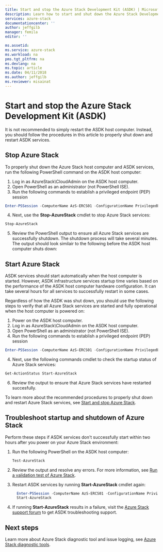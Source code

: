 ```yaml
---
title: Start and stop the Azure Stack Development Kit (ASDK) | Microsoft Docs
description: Learn how to start and shut down the Azure Stack Development Kit (ASDK).
services: azure-stack
documentationcenter: ''
author: jeffgilb
manager: femila
editor: ''

ms.assetid: 
ms.service: azure-stack
ms.workload: na
pms.tgt_pltfrm: na
ms.devlang: na
ms.topic: article
ms.date: 04/11/2018
ms.author: jeffgilb
ms.reviewer: misainat
---
```


# Start and stop the Azure Stack Development Kit (ASDK)
It is not recommended to simply restart the ASDK host computer. Instead, you should follow the procedures in this article to properly shut down and restart ASDK services. 

## Stop Azure Stack 
To properly shut down the Azure Stack host computer and ASDK services, run the following PowerShell command on the ASDK host computer:

1. Log in as AzureStack\CloudAdmin on the ASDK host computer.
2. Open PowerShell as an administrator (not PowerShell ISE).
3. Run the following commands to establish a privileged endpoint (PEP) session 
  ```powershell
  Enter-PSSession -ComputerName AzS-ERCS01 -ConfigurationName PrivilegedEndpoint
  ```
4. Next, use the **Stop-AzureStack** cmdlet to stop Azure Stack services:
  ```powershell
  Stop-AzureStack
  ```
5. Review the PowerShell output to ensure all Azure Stack services are successfully shutdown. The shutdown process will take several minutes. The output should look similair to the following before the ASDK host computer shuts down:

## Start Azure Stack 
ASDK services should start automatically when the host computer is started. However, ASDK infrastructure services startup time varies based on the performance of the ASDK host computer hardware configuration. It can take several hours for all services to successfully restart in some cases.

Regardless of how the ASDK was shut down, you should use the following steps to verify that all Azure Stack services are started and fully operational when the host computer is powered on: 

1. Power on the ASDK host computer. 
2. Log in as AzureStack\CloudAdmin on the ASDK host computer.
3. Open PowerShell as an administrator (not PowerShell ISE).
4. Run the following commands to establish a privileged endpoint (PEP) session 
  ```powershell
  Enter-PSSession -ComputerName AzS-ERCS01 -ConfigurationName PrivilegedEndpoint
  ```
4. Next, use the following commands cmdlet to check the startup status of Azure Stack services:
  ```powershell
  Get-ActionStatus Start-AzureStack
  ```
6. Review the output to ensure that Azure Stack services have restarted succesfully.

To learn more about the recommended procedures to properly shut down and restart Azure Stack services, see [Start and stop Azure Stack](.\.\azure-stack-start-and-stop.md). 

## Troubleshoot startup and shutdown of Azure Stack
Perform these steps if ASDK services don't successfully start within two hours after you power on your Azure Stack environment:

1. Run the following PowerShell on the ASDK host computer:

    ```powershell
    Test-AzureStack
    ```

2. Review the output and resolve any errors. For more information, see [Run a validation test of Azure Stack](azure-stack-diagnostic-test.md).

4. Restart ASDK services by running **Start-AzureStack** cmdlet again:

    ```powershell
      Enter-PSSession -ComputerName AzS-ERCS01 -ConfigurationName PrivilegedEndpoint
      Start-AzureStack
    ```

5. If running **Start-AzureStack** results in a failure, visit the [Azure Stack support forum](https://social.msdn.microsoft.com/Forums/en-US/home?forum=azurestack) to get ASDK troubleshooting support. 

## Next steps 
Learn more about Azure Stack diagnostic tool and issue logging, see [Azure Stack diagnostic tools](.\.\azure-stack-diagnostics.md).
